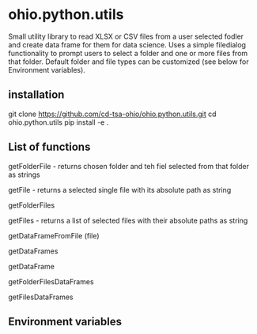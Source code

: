# ohio.python.utils
Small utility library to read XLSX or CSV files from a user selected fodler and create data frame for them for data science. Uses a simple filedialog functionality to prompt users to select a folder and one or more files from that folder. Default folder and file types can be customized (see below for Environment variables).

## installation
git clone https://github.com/cd-tsa-ohio/ohio.python.utils.git
cd ohio.python.utils
pip install -e .

## List of functions

getFolderFile - returns chosen folder and teh fiel selected from that folder as strings

getFile - returns a selected single file with its absolute path as string

getFolderFiles

getFiles - returns a list of selected files with their absolute paths as string

getDataFrameFromFile (file) 

getDataFrames

getDataFrame

getFolderFilesDataFrames

getFilesDataFrames

## Environment variables


